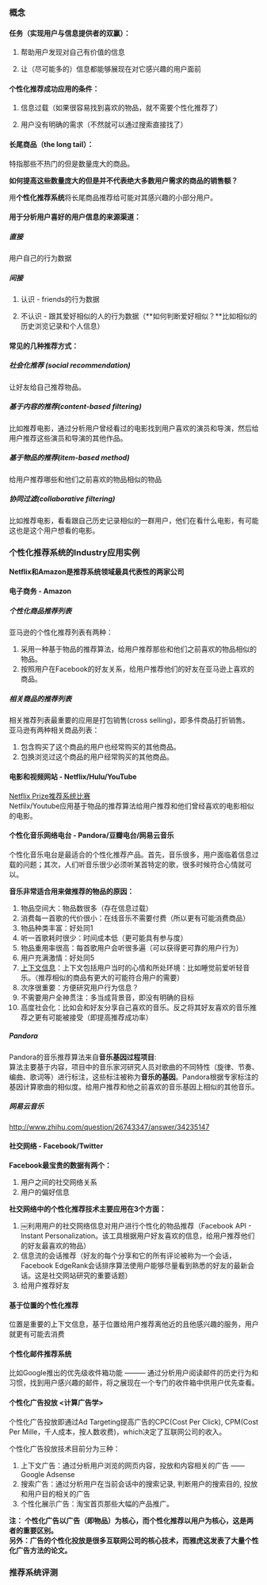 ### 概念

#### 任务（实现用户与信息提供者的双赢）：

1. 帮助用户发现对自己有价值的信息

2. 让（尽可能多的）信息都能够展现在对它感兴趣的用户面前


#### 个性化推荐成功应用的条件：

1. 信息过载（如果很容易找到喜欢的物品，就不需要个性化推荐了）

2. 用户没有明确的需求（不然就可以通过搜索直接找了）


#### 长尾商品（the long tail）：

特指那些不热门的但是数量庞大的商品。


**如何提高这些数量庞大的但是并不代表绝大多数用户需求的商品的销售额？**

用**个性化推荐系统**将长尾商品推荐给可能对其感兴趣的小部分用户。


#### 用于分析用户喜好的用户信息的来源渠道：

##### 直接
用户自己的行为数据

##### 间接
1. 认识 - friends的行为数据

2. 不认识 - 跟其爱好相似的人的行为数据（**如何判断爱好相似？**比如相似的历史浏览记录和个人信息）


#### 常见的几种推荐方式：

##### 社会化推荐 (social recommendation)
让好友给自己推荐物品。

##### 基于内容的推荐(content-based filtering)
比如推荐电影，通过分析用户曾经看过的电影找到用户喜欢的演员和导演，然后给用户推荐这些演员和导演的其他作品。

##### 基于物品的推荐(item-based method)
给用户推荐哪些和他们之前喜欢的物品相似的物品

##### 协同过滤(collaborative filtering)
比如推荐电影，看看跟自己历史记录相似的一群用户，他们在看什么电影，有可能这也是这个用户想看的电影。



### 个性化推荐系统的Industry应用实例
**Netflix和Amazon是推荐系统领域最具代表性的两家公司**

#### 电子商务 - Amazon
##### 个性化商品推荐列表
亚马逊的个性化推荐列表有两种：    
1. 采用一种基于物品的推荐算法，给用户推荐那些和他们之前喜欢的物品相似的物品。  
2. 按照用户在Facebook的好友关系，给用户推荐他们的好友在亚马逊上喜欢的商品。

##### 相关商品的推荐列表
相关推荐列表最重要的应用是打包销售(cross selling)，即多件商品打折销售。  
亚马逊有两种相关商品列表：  
1. 包含购买了这个商品的用户也经常购买的其他商品。  
2. 包换浏览过这个商品的用户经常购买的其他商品。

#### 电影和视频网站 - Netflix/Hulu/YouTube
[Netflix Prize推荐系统比赛](http://netflixprize.com/)  
Netfilx/Youtube应用基于物品的推荐算法给用户推荐和他们曾经喜欢的电影相似的电影。

#### 个性化音乐网络电台 - Pandora/豆瓣电台/网易云音乐
个性化音乐电台是最适合的个性化推荐产品。首先，音乐很多，用户面临着信息过载的问题；其次，人们听音乐很少必须听某首特定的歌，很多时候符合心情就可以。

**音乐非常适合用来做推荐的物品的原因：**  
1. 物品空间大：物品数很多（存在信息过载）  
2. 消费每一首歌的代价很小：在线音乐不需要付费（所以更有可能消费商品）  
3. 物品种类丰富：好处同1  
4. 听一首歌耗时很少：时间成本低（更可能具有参与度）  
5. 物品重用率很高：每首歌用户会听很多遍（可以获得更可靠的用户行为）  
6. 用户充满激情：好处同5  
7. [上下文信息](http://blog.csdn.net/wxaurmine/article/details/47617595)：上下文包括用户当时的心情和所处环境：比如睡觉前爱听轻音乐。（推荐相似的商品有更大的可能符合用户的需要）  
8. 次序很重要：方便研究用户行为信息？  
9. 不需要用户全神贯注：多当成背景音，即没有明确的目标  
10. 高度社会化：比如会和好友分享自己喜欢的音乐。反之将其好友喜欢的音乐推荐之更有可能被接受（即提高推荐成功率）  

##### Pandora
Pandora的音乐推荐算法来自**音乐基因过程项目**:   
算法主要基于内容，项目中的音乐家河研究人员对歌曲的不同特性（旋律、节奏、编曲、歌词等）进行标注，这些标注被称为**音乐的基因**。Pandora根据专家标注的基因计算歌曲的相似度。给用户推荐和他之前喜欢的音乐基因上相似的其他音乐。

##### 网易云音乐
http://www.zhihu.com/question/26743347/answer/34235147

#### 社交网络 - Facebook/Twitter
**Facebook最宝贵的数据有两个：**  
1. 用户之间的社交网络关系  
2. 用户的偏好信息   

**社交网络中的个性化推荐技术主要应用在3个方面：**    
1. ￼利用用户的社交网络信息对用户进行个性化的物品推荐（Facebook API - Instant Personalization。该工具根据用户好友喜欢的信息，给用户推荐他们的好友最喜欢的物品）   
2. 信息流的会话推荐（好友的每个分享和它的所有评论被称为一个会话，Facebook EdgeRank会话排序算法使用户能够尽量看到熟悉的好友的最新会话。这是社交网站研究的重要话题）   
3. 给用户推荐好友    


#### 基于位置的个性化推荐
位置是重要的上下文信息，基于位置给用户推荐离他近的且他感兴趣的服务，用户就更有可能去消费


#### 个性化邮件推荐系统
比如Google推出的优先级收件箱功能 ——— 通过分析用户阅读邮件的历史行为和习惯，找到用户感兴趣的邮件，将之展现在一个专门的收件箱中供用户优先查看。


#### 个性化广告投放 <计算广告学>
个性化广告投放即通过Ad Targeting提高广告的CPC(Cost Per Click), CPM(Cost Per Mille，千人成本，按人数收费)，which决定了互联网公司的收入。

个性化广告投放技术目前分为三种：  
1. 上下文广告：通过分析用户浏览的网页内容，投放和内容相关的广告 —— Google Adsense  
2. 搜索广告：通过分析用户在当前会话中的搜索记录, 判断用户的搜索目的, 投放和用户目的相关的广告  
3. 个性化展示广告：淘宝首页那些大幅的产品推广。   

**注： 个性化广告以广告（即物品）为核心，而个性化推荐以用户为核心，这是两者的重要区别。**    
**另外：广告的个性化投放是很多互联网公司的核心技术，而雅虎这发表了大量个性化广告方法的论文。**  


### 推荐系统评测


